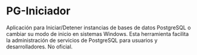 # PG-Iniciador
Aplicación para Iniciar/Detener instancias de bases de datos PostgreSQL o cambiar su modo de inicio en sistemas Windows. Esta herramienta facilita la administración de servicios de PostgreSQL para usuarios y desarrolladores. No oficial.
